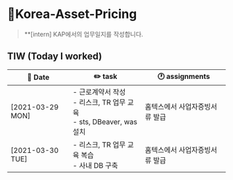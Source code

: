 # 👔Korea-Asset-Pricing
> **[intern] KAP에서의 업무일지를 작성합니다.

## TIW (Today I worked)

| :calendar: Date                                               | :pencil2: task          | 🕐 assignments         |
| ------------------------------------------------------------  | --------------------------- | ----------------------- |
| [2021-03-29 MON]​ | - 근로계약서 작성 <br />- 리스크, TR 업무 교육 <br />- sts, DBeaver, was 설치         |홈텍스에서 사업자증빙서류 발급
| [2021-03-30 TUE]​ | - 리스크, TR 업무 교육 복습 <br />- 사내 DB 구축        |홈텍스에서 사업자증빙서류 발급

